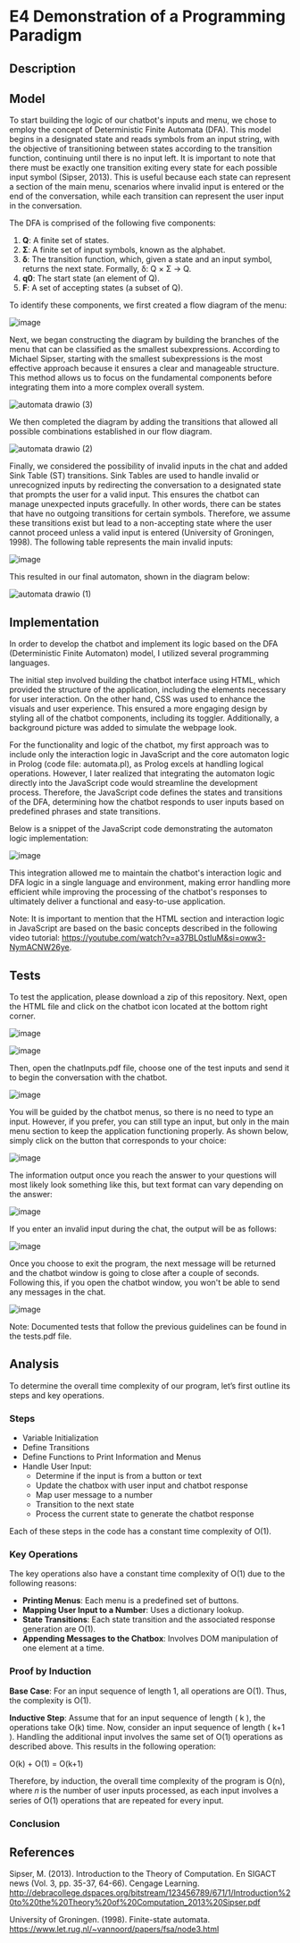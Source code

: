 # E4 Demonstration of a Programming Paradigm

## Description


## Model

To start building the logic of our chatbot's inputs and menu, we chose to employ the concept of Deterministic Finite Automata (DFA). This model begins in a designated state and reads symbols from an input string, with the objective of transitioning between states according to the transition function, continuing until there is no input left. It is important to note that there must be exactly one transition exiting every state for each possible input symbol (Sipser, 2013). This is useful because each state can represent a section of the main menu, scenarios where invalid input is entered or the end of the conversation, while each transition can represent the user input in the conversation.

The DFA is comprised of the following five components:

1. **Q**: A finite set of states.
2. **Σ**: A finite set of input symbols, known as the alphabet.
3. **δ**: The transition function, which, given a state and an input symbol, returns the next state. Formally, δ: Q × Σ → Q.
4. **q0**: The start state (an element of Q).
5. **F**: A set of accepting states (a subset of Q).

To identify these components, we first created a flow diagram of the menu:

![image](https://github.com/paolamgarrido/E4_Paradigm/assets/111533069/a0d6e60a-3ef3-424f-90e3-3d136e123150)

Next, we began constructing the diagram by building the branches of the menu that can be classified as the smallest subexpressions. According to Michael Sipser, starting with the smallest subexpressions is the most effective approach because it ensures a clear and manageable structure. This method allows us to focus on the fundamental components before integrating them into a more complex overall system.

![automata drawio (3)](https://github.com/paolamgarrido/E4_Paradigm/assets/111533069/cb7f02a8-4edc-4ad9-bf79-f6c711273afa)

We then completed the diagram by adding the transitions that allowed all possible combinations established in our flow diagram.

![automata drawio (2)](https://github.com/paolamgarrido/E4_Paradigm/assets/111533069/38e55ccd-2585-4c6a-b5ec-e0b41740d2e9)

Finally, we considered the possibility of invalid inputs in the chat and added Sink Table (ST) transitions. Sink Tables are used to handle invalid or unrecognized inputs by redirecting the conversation to a designated state that prompts the user for a valid input. This ensures the chatbot can manage unexpected inputs gracefully. In other words, there can be states that have no outgoing transitions for certain symbols. Therefore, we assume these transitions exist but lead to a non-accepting state where the user cannot proceed unless a valid input is entered (University of Groningen, 1998). The following table represents the main invalid inputs:

![image](https://github.com/paolamgarrido/E4_Paradigm/assets/111533069/b00c1e5c-c237-4f73-93cb-8cca4f6d7bce)

This resulted in our final automaton, shown in the diagram below:

![automata drawio (1)](https://github.com/paolamgarrido/E4_Paradigm/assets/111533069/8fc8a229-c07e-4d73-ad94-5536bf079748)


## Implementation
In order to develop the chatbot and implement its logic based on the DFA (Deterministic Finite Automaton) model, I utilized several programming languages. 

The initial step involved building the chatbot interface using HTML, which provided the structure of the application, including the elements necessary for user interaction.  On the other hand,  CSS was used to enhance the visuals and user experience.  This ensured a more engaging design by styling all of the chatbot components, including its toggler. Additionally,  a background picture was added  to simulate the webpage look.  

For the functionality and logic of the chatbot, my first approach was to include only the interaction logic in JavaScript and the core automaton logic in Prolog (code file: automata.pl), as Prolog excels at handling logical operations.  However, I later realized that integrating the automaton logic directly into the JavaScript code would streamline the development process.  Therefore, the JavaScript code defines the states and transitions of the DFA, determining how the chatbot responds to user inputs based on predefined phrases and state transitions.

Below is a snippet of the JavaScript code demonstrating the automaton logic implementation:

![image](https://github.com/paolamgarrido/E4_Paradigm/assets/111533069/c844d021-ffeb-46db-8e81-8eccdd139590)

This integration allowed me to maintain the chatbot's interaction logic and DFA logic in a single language and environment, making error handling more efficient while improving the processing of the chatbot's responses to ultimately deliver a functional and easy-to-use application.

Note: It is important to mention that the HTML section and interaction logic in JavaScript are based on the basic concepts described in the following video tutorial: https://youtube.com/watch?v=a37BL0stIuM&si=oww3-NymACNW26ye.


## Tests

To test the application, please download a zip of this repository. Next, open the HTML file and click on the chatbot icon located at the bottom right corner.

![image](https://github.com/paolamgarrido/E4_Paradigm/assets/111533069/811f898e-a110-4924-8375-196fcdc65bd7)

![image](https://github.com/paolamgarrido/E4_Paradigm/assets/111533069/401e8ddd-66ed-4f73-b90b-0e8a7554aa9a)

Then, open the chatInputs.pdf file, choose one of the test inputs and send it to begin the conversation with the chatbot.

![image](https://github.com/paolamgarrido/E4_Paradigm/assets/111533069/0024c715-6080-4011-89f5-f4629aca8e03)

You will be guided by the chatbot menus, so there is no need to type an input. However, if you prefer, you can still type an input, but only in the main menu section to keep the application functioning properly. As shown below, simply click on the button that corresponds to your choice:

![image](https://github.com/paolamgarrido/E4_Paradigm/assets/111533069/e48eddbe-bffd-4f3f-96ab-e3e0f86473bb)

The information output once you reach the answer to your questions will most likely look something like this, but text format can vary depending on the answer:

![image](https://github.com/paolamgarrido/E4_Paradigm/assets/111533069/aaf34abe-20b2-4eb6-bfb5-075320755d16)

If you enter an invalid input during the chat, the output will be as follows:

![image](https://github.com/paolamgarrido/E4_Paradigm/assets/111533069/d9938d4c-8a5c-4080-9dda-9b077994baa5)

Once you choose to exit the program, the next message will be returned and the chatbot window is going to close after a couple of seconds. Following this, if you open the chatbot window, you won't be able to send any messages in the chat.

![image](https://github.com/paolamgarrido/E4_Paradigm/assets/111533069/0ce65d15-b8c5-49e4-86d5-c7be08148111)

Note: Documented tests that follow the previous guidelines can be found in the tests.pdf file.


## Analysis

To determine the overall time complexity of our program, let’s first outline its steps and key operations.

### Steps

- Variable Initialization
- Define Transitions
- Define Functions to Print Information and Menus
- Handle User Input:
  - Determine if the input is from a button or text
  - Update the chatbox with user input and chatbot response
  - Map user message to a number
  - Transition to the next state
  - Process the current state to generate the chatbot response

Each of these steps in the code has a constant time complexity of O(1).

### Key Operations

The key operations also have a constant time complexity of O(1) due to the following reasons:
- **Printing Menus**: Each menu is a predefined set of buttons.
- **Mapping User Input to a Number**: Uses a dictionary lookup.
- **State Transitions**: Each state transition and the associated response generation are O(1).
- **Appending Messages to the Chatbox**: Involves DOM manipulation of one element at a time.

### Proof by Induction

**Base Case**: For an input sequence of length 1, all operations are O(1). Thus, the complexity is O(1).

**Inductive Step**: Assume that for an input sequence of length \( k \), the operations take O(k) time. Now, consider an input sequence of length
\( k+1 \). Handling the additional input involves the same set of O(1) operations as described above. This results in the following operation:

O(k) + O(1) = O(k+1)

Therefore, by induction, the overall time complexity of the program is O(n), where 𝑛 is the number of user inputs processed, as each input involves a series of O(1) operations that are repeated for every input.


### Conclusion


## References

Sipser, M. (2013). Introduction to the Theory of Computation. En SIGACT news (Vol. 3, pp. 35-37, 64-66). Cengage Learning. http://debracollege.dspaces.org/bitstream/123456789/671/1/Introduction%20to%20the%20Theory%20of%20Computation_2013%20Sipser.pdf

University of Groningen. (1998). Finite-state automata. https://www.let.rug.nl/~vannoord/papers/fsa/node3.html
